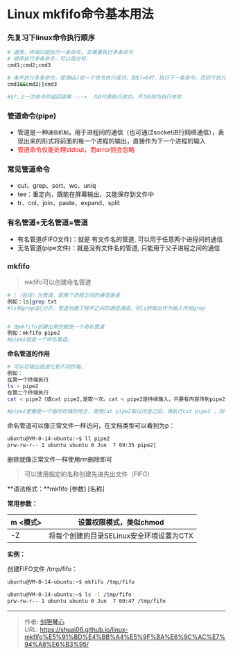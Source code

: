 # Linux mkfifo命令基本用法




### 先复习下linux命令执行顺序

```bash
# 通常，终端只能执行一条命令, 如果要执行多条命令
# 顺序执行多条命令，可以用分号;
cmd1;cmd2;cmd3

# 条件执行多条命令，使用&&(前一个命令执行成功，即$?=0时，执行下一条命令，否则不执行)和||(前一个命令执行失败，既$?≠0时，执行下一条命令)
cmd1&&cmd2||cmd3

#$?:上一次命令的返回结果 --->  为0代表执行成功，不为0则为执行失败
```





### 管道命令(pipe)

- 管道是一种`通信机制`，用于进程间的通信（也可通过socket进行网络通信），表现出来的形式将前面的每一个进程的输出，直接作为下一个进程的输入
- <font color=red>管道命令仅能处理stdout，而error则会忽略</font>





### 常见管道命令

- cut、grep、sort、wc、uniq
- tee：重定向，既能在屏幕输出，又能保存到文件中
- tr、col、join、paste、expand、split





### 有名管道+无名管道=管道

- 有名管道(FIFO文件)：就是 有文件名的管道, 可以用于任意两个进程间的通信
- 无名管道(pipe文件)：就是没有文件名的管道, 只能用于父子进程之间的通信



### mkfifo

> mkfifo可以创建命名管道



```bash
# |（竖线）为管道，是两个进程之间的通信通道
例如：ls|grep txt
#ls和grep由|分开，管道创建了程序之间的通信通道，将ls的输出作为输入传给grep


# 由mkfifo创建出来的就是一个命名管道
例如：mkfifo pipe2
#pipe2就是一个命名管道。
```



**命名管道的作用**

```bash
# 可以将输出信道化到不同终端、
例如：
在第一个终端执行
ls > pipe2
在第二个终端执行
cat < pipe2（或cat pipe2,是取一次。cat < pipe2是持续输入，只要有内容传到pipe2中，就会有内容输出）

#pipe2更像是一个临时存储的地方，使用cat pipe2取过内容之后，再执行cat pipe2 ，则不会有显示
```



命名管道可以像正常文件一样访问，在文档类型可以看到为p：

```bash
ubuntu@VM-0-14-ubuntu:~$ ll pipe2
prw-rw-r-- 1 ubuntu ubuntu 0 Jun  7 09:35 pipe2|
```

删除就像正常文件一样使用rm删除即可





> 可以使用指定的名称创建先进先出文件（FIFO）

 

**语法格式：**mkfifo [参数] [名称]



**常用参数：**

| m <模式> | 设置权限模式，类似chmod                  |
| -------- | ---------------------------------------- |
| -Z <CTX> | 将每个创建的目录SELinux安全环境设置为CTX |



**实例：**

创建FIFO文件 /tmp/fifo：

```bash
ubuntu@VM-0-14-ubuntu:~$ mkfifo /tmp/fifo

ubuntu@VM-0-14-ubuntu:~$ ls -l /tmp/fifo 
prw-rw-r-- 1 ubuntu ubuntu 0 Jun  7 09:47 /tmp/fifo
```



---

> 作者: [剑胆琴心](http://geoer.cn)  
> URL: https://shuai06.github.io/linux-mkfifo%E5%91%BD%E4%BB%A4%E5%9F%BA%E6%9C%AC%E7%94%A8%E6%B3%95/  

